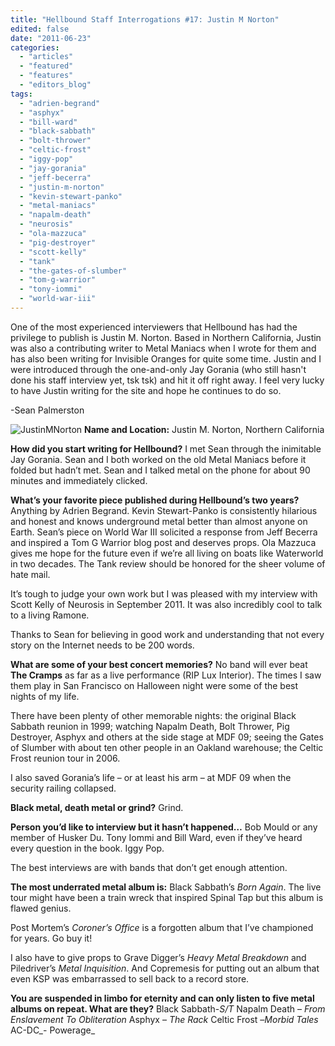 ```yaml
---
title: "Hellbound Staff Interrogations #17: Justin M Norton"
edited: false
date: "2011-06-23"
categories:
  - "articles"
  - "featured"
  - "features"
  - "editors_blog"
tags:
  - "adrien-begrand"
  - "asphyx"
  - "bill-ward"
  - "black-sabbath"
  - "bolt-thrower"
  - "celtic-frost"
  - "iggy-pop"
  - "jay-gorania"
  - "jeff-becerra"
  - "justin-m-norton"
  - "kevin-stewart-panko"
  - "metal-maniacs"
  - "napalm-death"
  - "neurosis"
  - "ola-mazzuca"
  - "pig-destroyer"
  - "scott-kelly"
  - "tank"
  - "the-gates-of-slumber"
  - "tom-g-warrior"
  - "tony-iommi"
  - "world-war-iii"
---
```


One of the most experienced interviewers that Hellbound has had the privilege to publish is Justin M. Norton. Based in Northern California, Justin was also a contributing writer to Metal Maniacs when I wrote for them and has also been writing for Invisible Oranges for quite some time. Justin and I were introduced through the one-and-only Jay Gorania (who still hasn't done his staff interview yet, tsk tsk) and hit it off right away. I feel very lucky to have Justin writing for the site and hope he continues to do so.

\-Sean Palmerston

![](http://www.hellbound.ca/wp-content/uploads/2011/06/JustinMNorton.jpg "JustinMNorton") **Name and Location:** Justin M. Norton, Northern California

**How did you start writing for Hellbound?** I met Sean through the inimitable Jay Gorania. Sean and I both worked on the old Metal Maniacs before it folded but hadn’t met. Sean and I talked metal on the phone for about 90 minutes and immediately clicked.

**What’s your favorite piece published during Hellbound’s two years?** Anything by Adrien Begrand. Kevin Stewart-Panko is consistently hilarious and honest and knows underground metal better than almost anyone on Earth. Sean’s piece on World War III solicited a response from Jeff Becerra and inspired a Tom G Warrior blog post and deserves props. Ola Mazzuca gives me hope for the future even if we’re all living on boats like Waterworld in two decades. The Tank review should be honored for the sheer volume of hate mail.

It’s tough to judge your own work but I was pleased with my interview with Scott Kelly of Neurosis in September 2011. It was also incredibly cool to talk to a living Ramone.

Thanks to Sean for believing in good work and understanding that not every story on the Internet needs to be 200 words.

**What are some of your best concert memories?** No band will ever beat **The Cramps** as far as a live performance (RIP Lux Interior). The times I saw them play in San Francisco on Halloween night were some of the best nights of my life.

There have been plenty of other memorable nights: the original Black Sabbath reunion in 1999; watching Napalm Death, Bolt Thrower, Pig Destroyer, Asphyx and others at the side stage at MDF 09; seeing the Gates of Slumber with about ten other people in an Oakland warehouse; the Celtic Frost reunion tour in 2006.

I also saved Gorania’s life – or at least his arm – at MDF 09 when the security railing collapsed.

**Black metal, death metal or grind?** Grind.

**Person you’d like to interview but it hasn’t happened…** Bob Mould or any member of Husker Du. Tony Iommi and Bill Ward, even if they’ve heard every question in the book. Iggy Pop.

The best interviews are with bands that don’t get enough attention.

**The most underrated metal album is:** Black Sabbath’s _Born Again_. The live tour might have been a train wreck that inspired Spinal Tap but this album is flawed genius.

Post Mortem’s _Coroner’s Office_ is a forgotten album that I’ve championed for years. Go buy it!

I also have to give props to Grave Digger’s _Heavy Metal Breakdown_ and Piledriver’s _Metal Inquisition_. And Copremesis for putting out an album that even KSP was embarrassed to sell back to a record store.

**You are suspended in limbo for eternity and can only listen to five metal albums on repeat. What are they?** Black Sabbath-_S/T_ Napalm Death – _From Enslavement To Obliteration_ Asphyx – _The Rack_ Celtic Frost –_Morbid Tales_ AC-DC_\- Powerage_
